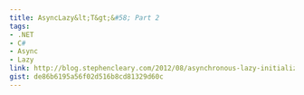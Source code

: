 ```yaml
---
title: AsyncLazy&lt;T&gt;&#58; Part 2
tags:
- .NET
- C#
- Async
- Lazy
link: http://blog.stephencleary.com/2012/08/asynchronous-lazy-initialization.html
gist: de86b6195a56f02d516b8cd81329d60c
---
```

